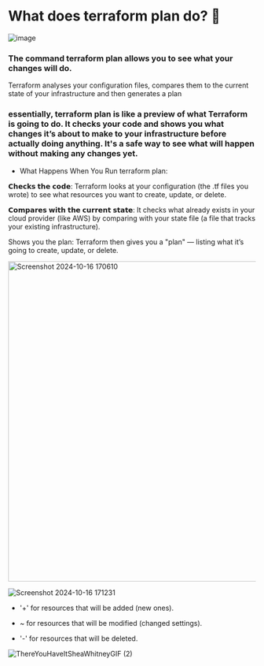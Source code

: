 # What does terraform plan do? 🤔

![image](https://github.com/user-attachments/assets/a7b5f39f-0635-45b8-845a-16b7fbdcfac3)

### The command terraform plan allows you to see what your changes will do.

Terraform analyses your configuration files, compares them to the current state of your infrastructure and then generates a plan  

### essentially, terraform plan is like a preview of what Terraform is going to do. It checks your code and shows you what changes it’s about to make to your infrastructure before actually doing anything. It's a safe way to see what will happen without making any changes yet.

- What Happens When You Run terraform plan:
  
𝗖𝗵𝗲𝗰𝗸𝘀 𝘁𝗵𝗲 𝗰𝗼𝗱𝗲: Terraform looks at your configuration (the .tf files you wrote) to see what resources you want to create, update, or delete.

𝗖𝗼𝗺𝗽𝗮𝗿𝗲𝘀 𝘄𝗶𝘁𝗵 𝘁𝗵𝗲 𝗰𝘂𝗿𝗿𝗲𝗻𝘁 𝘀𝘁𝗮𝘁𝗲: It checks what already exists in your cloud provider (like AWS) by comparing with your state file (a file that tracks your existing infrastructure).

Shows you the plan: Terraform then gives you a "plan" — listing what it’s going to create, update, or delete. 


<img width="650" alt="Screenshot 2024-10-16 170610" src="https://github.com/user-attachments/assets/f174f5f0-4ebc-42a3-ada7-2ed584d5c8fb">


![Screenshot 2024-10-16 171231](https://github.com/user-attachments/assets/d542088e-4b16-449d-bd15-9aea33d0fbf8)

- '+' for resources that will be added (new ones).
  
- ~ for resources that will be modified (changed settings).

- '-' for resources that will be deleted.

![ThereYouHaveItSheaWhitneyGIF (2)](https://github.com/user-attachments/assets/17b7a5d4-f63b-476c-ae80-243732c086cb)

